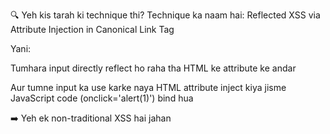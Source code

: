 🔍 Yeh kis tarah ki technique thi?
Technique ka naam hai: Reflected XSS via Attribute Injection in Canonical Link Tag

Yani:

Tumhara input directly reflect ho raha tha HTML ke attribute ke andar

Aur tumne input ka use karke naya HTML attribute inject kiya jisme JavaScript code (onclick='alert(1)') bind hua

➡️ Yeh ek non-traditional XSS hai jahan <script> ya <img> ka use nahi kiya gaya — instead keyboard event
trigger + attribute injection use hua.

---

### 🧪 Real-World Use (As a Penetration Tester):
Jab tum kisi real website pe XSS test kar rahe ho:
Sabse pehle test karo:

```/test=xyz```

```/?input=test```

etc.

View source dekho:

Kya tumhara input kisi tag ke andar reflect ho raha hai?

Kya wo href, src, title, alt, data-*, etc. attribute main reflect ho raha hai?

Agar <script> block ho raha ho:

Toh try karo single quote ' se attribute break karna

Phir inject karo: onclick=alert(1) ya onmouseover=alert(1) etc.

Agar angle brackets < > escape ho rahe ho, lekin quotes allow hain — tab attribute injection XSS best choice hai.

🎯 Iss Lab ki khaas baat kya thi?
| Feature                 | Explanation                                                 |
| ----------------------- | ----------------------------------------------------------- |
| **Reflection location** | `<link rel="canonical" href='...'>` — ek non-visible tag    |
| **Payload context**     | **Attribute inside an HTML tag** (href)                     |
| **Quote escaping**      | `< >` escape ho rahe thay, **`'` (single quote) allow thi** |
| **Script tag blocked**  | `<script>` use nahi ho sakta tha                            |
| **Trigger**             | Browser shortcut (ALT+SHIFT+X) se trigger hona              |
| **Browser-specific**    | Yeh payload sirf **Chrome** browser pe kaam karta hai       |

---

🤔 Ajkal yeh vulnerability milti hai?
✅ Haan, lekin rare hoti hai. Sirf tab milti hai jab:
Developer ne user input ko directly link/meta tag ke attribute main reflect kar diya ho.

Input properly sanitize nahi kiya ho.

Browser ka behavior triggerable ho (accesskey, onclick etc.)

📉 Probability:
Normal XSS (script tags, event handlers) → medium chance milne ka.

Is tarah ka attribute-based XSS in <link> or <meta> → rare hai.

Lekin agar mile toh → strong PoC banata hai aur critical impact ho sakta hai (esp. on admin panels, CMS, etc.)

---

### 📌 Source & Sink (Cyber Security terms):
| Concept             | Answer                                                                      |
| ------------------- | --------------------------------------------------------------------------- |
| **📥 Source**       | `location.search` (i.e. `?query=...` part of URL)                           |
| **📤 Sink**         | `href` attribute inside `<link rel="canonical">` tag — rendered in raw HTML |
| **📦 Injected Tag** | `<link>` tag                                                                |
| **💥 Trigger**      | `accesskey + onclick` → trigger by pressing key combo (like ALT+SHIFT+X)    |

---

### Summary:
Yeh attribute-based reflected XSS thi.

Source: location.search

Sink: link tag's href attribute

Real-world main rare milta hai lekin jab mile toh valuable hota hai

Tumne single quote close karke attribute inject kiya — yeh hi core technique thi



### ✅ Tumne yeh steps follow kiye:
URL parameter test kiya: ```/test=abc``` — page ne Not Found diya.

Phir question mark ? lagaya: ```/?test=abc``` — page load hua.

View Source kiya to dekha:

```<link rel="canonical" href='https://.../?test=abc'/>```
➤ Matlab: Tumhara input reflect ho raha hai href='...' ke andar.

Tumne samjha ke single quote ' se href break karna padega taake naya attribute inject ho.

Tumne payload banaya:

```/?'accesskey='x'onclick='alert(1)```

➤ Yeh payload href ko break karta hai, aur accesskey aur onclick inject karta hai.

Jab tumne page load kiya aur ALT+SHIFT+X dabaya → alert(1) aaya → Lab Solved.

🔐 Tumhari baat ka matlab yeh tha:
“Agar koi input HTML tag ke attribute ke andar reflect ho raha ho, aur angle brackets escape ho rahe hon, lekin single/double quotes allow hon, to hum un quotes ko break karke attribute injection se XSS kar sakte hain.”

Yeh bilkul sahi concept hai — real-world pen testing mein bohot kaam aata hai.

